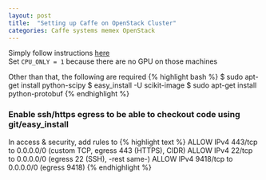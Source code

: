 ```yaml
---
layout: post
title:  "Setting up Caffe on OpenStack Cluster"
categories: Caffe systems memex OpenStack
---
```


Simply follow instructions [here](http://caffe.berkeleyvision.org/installation.html)    
Set `CPU_ONLY = 1` because there are no GPU on those machines

Other than that, the following are required
{% highlight bash %}
$ sudo apt-get install python-scipy
$ easy_install -U scikit-image
$ sudo apt-get install python-protobuf
{% endhighlight %}

### Enable ssh/https egress to be able to checkout code using git/easy_install

In access & security, add rules to 
{% highlight text %}
ALLOW IPv4 443/tcp to 0.0.0.0/0 (custom TCP, egress 443 (HTTPS), CIDR)
ALLOW IPv4 22/tcp to 0.0.0.0/0 (egress 22 (SSH), -rest same-)
ALLOW IPv4 9418/tcp to 0.0.0.0/0 (egress 9418)
{% endhighlight %}

